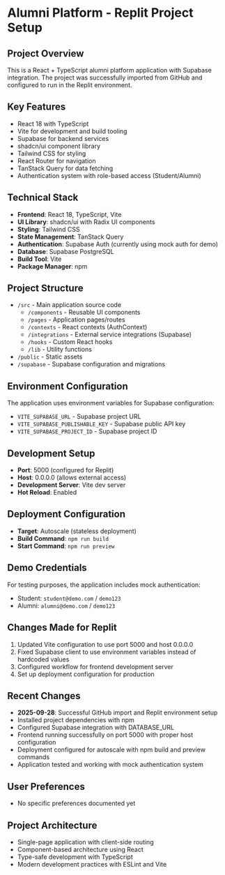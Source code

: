 # Alumni Platform - Replit Project Setup

## Project Overview
This is a React + TypeScript alumni platform application with Supabase integration. The project was successfully imported from GitHub and configured to run in the Replit environment.

## Key Features
- React 18 with TypeScript
- Vite for development and build tooling
- Supabase for backend services
- shadcn/ui component library
- Tailwind CSS for styling
- React Router for navigation
- TanStack Query for data fetching
- Authentication system with role-based access (Student/Alumni)

## Technical Stack
- **Frontend**: React 18, TypeScript, Vite
- **UI Library**: shadcn/ui with Radix UI components
- **Styling**: Tailwind CSS
- **State Management**: TanStack Query
- **Authentication**: Supabase Auth (currently using mock auth for demo)
- **Database**: Supabase PostgreSQL
- **Build Tool**: Vite
- **Package Manager**: npm

## Project Structure
- `/src` - Main application source code
  - `/components` - Reusable UI components
  - `/pages` - Application pages/routes
  - `/contexts` - React contexts (AuthContext)
  - `/integrations` - External service integrations (Supabase)
  - `/hooks` - Custom React hooks
  - `/lib` - Utility functions
- `/public` - Static assets
- `/supabase` - Supabase configuration and migrations

## Environment Configuration
The application uses environment variables for Supabase configuration:
- `VITE_SUPABASE_URL` - Supabase project URL
- `VITE_SUPABASE_PUBLISHABLE_KEY` - Supabase public API key
- `VITE_SUPABASE_PROJECT_ID` - Supabase project ID

## Development Setup
- **Port**: 5000 (configured for Replit)
- **Host**: 0.0.0.0 (allows external access)
- **Development Server**: Vite dev server
- **Hot Reload**: Enabled

## Deployment Configuration
- **Target**: Autoscale (stateless deployment)
- **Build Command**: `npm run build`
- **Start Command**: `npm run preview`

## Demo Credentials
For testing purposes, the application includes mock authentication:
- Student: `student@demo.com` / `demo123`
- Alumni: `alumni@demo.com` / `demo123`

## Changes Made for Replit
1. Updated Vite configuration to use port 5000 and host 0.0.0.0
2. Fixed Supabase client to use environment variables instead of hardcoded values
3. Configured workflow for frontend development server
4. Set up deployment configuration for production

## Recent Changes
- **2025-09-28**: Successful GitHub import and Replit environment setup
- Installed project dependencies with npm
- Configured Supabase integration with DATABASE_URL
- Frontend running successfully on port 5000 with proper host configuration
- Deployment configured for autoscale with npm build and preview commands
- Application tested and working with mock authentication system

## User Preferences
- No specific preferences documented yet

## Project Architecture
- Single-page application with client-side routing
- Component-based architecture using React
- Type-safe development with TypeScript
- Modern development practices with ESLint and Vite